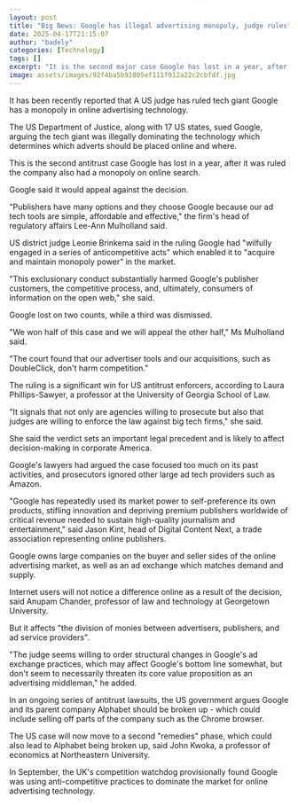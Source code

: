 ```yaml
---
layout: post
title: "Big News: Google has illegal advertising monopoly, judge rules"
date: 2025-04-17T21:15:07
author: "badely"
categories: [Technology]
tags: []
excerpt: "It is the second major case Google has lost in a year, after it was found to have a monopoly on online search."
image: assets/images/92f4ba5b92805ef111f912a22c2cbfdf.jpg
---
```


It has been recently reported that A US judge has ruled tech giant Google has a monopoly in online advertising technology.

The US Department of Justice, along with 17 US states, sued Google, arguing the tech giant was illegally dominating the technology which determines which adverts should be placed online and where. 

This is the second antitrust case Google has lost in a year, after it was ruled the company also had a monopoly on online search.

Google said it would appeal against the decision.

"Publishers have many options and they choose Google because our ad tech tools are simple, affordable and effective," the firm's head of regulatory affairs Lee-Ann Mulholland said.

US district judge Leonie Brinkema said in the ruling Google had "wilfully engaged in a series of anticompetitive acts" which enabled it to "acquire and maintain monopoly power" in the market.

"This exclusionary conduct substantially harmed Google's publisher customers, the competitive process, and, ultimately, consumers of information on the open web," she said.

Google lost on two counts, while a third was dismissed.

"We won half of this case and we will appeal the other half," Ms Mulholland said.

"The court found that our advertiser tools and our acquisitions, such as DoubleClick, don't harm competition."

The ruling is a significant win for US antitrust enforcers, according to Laura Phillips-Sawyer, a professor at the University of Georgia School of Law.

"It signals that not only are agencies willing to prosecute but also that judges are willing to enforce the law against big tech firms," she said.

She said the verdict sets an important legal precedent and is likely to affect decision-making in corporate America.

Google's lawyers had argued the case focused too much on its past activities, and prosecutors ignored other large ad tech providers such as Amazon.

"Google has repeatedly used its market power to self-preference its own products, stifling innovation and depriving premium publishers worldwide of critical revenue needed to sustain high-quality journalism and entertainment," said Jason Kint, head of Digital Content Next, a trade association representing online publishers.

Google owns large companies on the buyer and seller sides of the online advertising market, as well as an ad exchange which matches demand and supply.

Internet users will not notice a difference online as a result of the decision, said Anupam Chander, professor of law and technology at Georgetown University.

But it affects "the division of monies between advertisers, publishers, and ad service providers".

"The judge seems willing to order structural changes in Google's ad exchange practices, which may affect Google's bottom line somewhat, but don't seem to necessarily threaten its core value proposition as an advertising middleman," he added.

In an ongoing series of antitrust lawsuits, the US government argues Google and its parent company Alphabet should be broken up - which could include selling off parts of the company such as the Chrome browser.

The US case will now move to a second "remedies" phase, which could also lead to Alphabet being broken up, said John Kwoka, a professor of economics at Northeastern University.

In September, the UK's competition watchdog provisionally found Google was using anti-competitive practices to dominate the market for online advertising technology.

